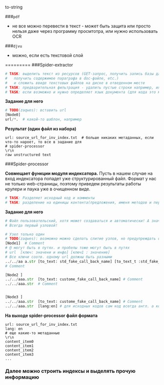 to-string

###`pdf`
- не все можно перевести в текст - может быть защита или просто нельзя даже
через программу просмтотра, или нужно использовать OCR


###`djvu`
- можно, если есть текстовой слой

=========
###Spider-extractor
```python
# TASK: выделить текст из ресурсов (GET-запрос, получить запись базы данных, 
#   получить содержимое параграфа в doc-файле, etc.) 
#   и сложить ввиде текстовых файлов на диске в отведенном месте
# TASK: предварительная фильтрация - удалить пустые строки например, или строки из одних цифр
# TASK: если возможно и нужно определяет язык документа (для кода это можно сделать потом)
```

**Задание для него**
```python
# TODO(zaqwes): вставить url
[Node0]
url/*.  # какой-то шаблон, например
```

**Результат (один файл из набора)**
```
url: source_url_for_inv_index.txt  # больше никаких метаданных, если что-то нароет, то все в задание для
# spider-processor
\r\n
raw unstructured text
```

###Spider-processor

**Совмещает функции модуля индексатора.** Пусть в нашем случае на вход индексатора попадет уже
структурированный файл. Формат у нас не только web-страницы, поэтому приведем результаты работы
крулери и паука уже в очищенном виде.

```python
# TASK: Разделяет исходный код и комменты
# TASK: разделение на единицы контента(предложения, именя методов и переменных, etc)
```
**Задание для него**
```python
# Файл пользовательский, хотя может создаваться и автоматически! А значит нужна хорошая его проверка
# Всегда первый узловой!

# Узел только один 
# TODO(zaqwes): возможно можно сделать слитие узлов, но предупреждать об этом
[Node1]  # Comment
# @ могут быть в путях. и пробелы тоже могут быть в путях
# url  [ключ: значени и инфо] [ключ1 : значение]
# Все ключи соотв. одному url должны быть разными 
../../aa a.str [to_text: std_fake_call_back_name] [to_text_t :std_fake_call_back_name]# Comment
# Comment

[Node2 ]
../../aaa.str  [to_text: custome_fake_call_back_name] # Comment
../../aaa.str  # Comment


[Node3 ]
../../aaa.str  [to_text: custome_fake_call_back_name] # Comment
../../aaa.str  [lang:en] # для исходных кодов сам код всегда англ. а комменты могут быть разнояз.
```

**На выходе spider-processor файл формата**

```
url: source_url_for_inv_index.txt
lang: en
# еще какие-то метаданные
\r\n
content_item0
content_item1
content_item2
content_item3
...
```

### Далее можно строить индексы и выделять прочую информацию